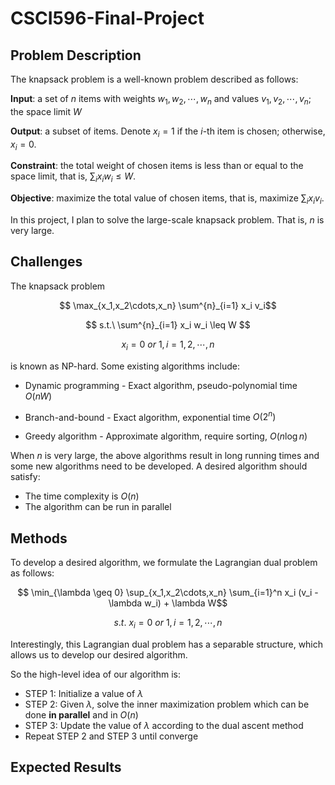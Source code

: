 # CSCI596-Final-Project

## Problem Description

The knapsack problem is a well-known problem described as follows:

**Input**: a set of $n$ items with weights $w_1, w_2, \cdots, w_n$ and values $v_1, v_2, \cdots, v_n$; the space limit $W$

**Output**: a subset of items. Denote $x_i = 1$ if the $i$-th item is chosen; otherwise, $x_i = 0$.

**Constraint**: the total weight of chosen items is less than or equal to the space limit, that is, $\sum_{i} x_i w_i \leq W$.

**Objective**: maximize the total value of chosen items, that is, maximize $\sum_{i} x_i v_i$.

In this project, I plan to solve the large-scale knapsack problem. That is, $n$ is very large.

## Challenges

The knapsack problem 

$$ \max_{x_1,x_2\cdots,x_n} \sum^{n}_{i=1} x_i v_i$$

$$ s.t.\ \sum^{n}_{i=1} x_i w_i \leq W $$

$$ x_i = 0\ or\ 1, i = 1,2,\cdots,n $$

is known as NP-hard. Some existing algorithms include:

* Dynamic programming - Exact algorithm, pseudo-polynomial time $O(nW)$

* Branch-and-bound - Exact algorithm, exponential time $O(2^n)$

* Greedy algorithm - Approximate algorithm, require sorting, $O(n \log n)$

When $n$ is very large, the above algorithms result in long running times and some new algorithms need to be developed. A desired algorithm should satisfy:

- The time complexity is $O(n)$
- The algorithm can be run in parallel

## Methods

To develop a desired algorithm, we formulate the Lagrangian dual problem as follows:

$$ \min_{\lambda \geq 0} \sup_{x_1,x_2\cdots,x_n} \sum_{i=1}^n x_i (v_i - \lambda w_i) + \lambda W$$

$$ s.t.\ x_i = 0\ or\ 1, i = 1,2,\cdots,n $$

Interestingly, this Lagrangian dual problem has a separable structure, which allows us to develop our desired algorithm. 

So the high-level idea of our algorithm is:

- STEP 1: Initialize a value of $\lambda$
- STEP 2: Given $\lambda$, solve the inner maximization problem which can be done **in parallel** and in $O(n)$
- STEP 3: Update the value of $\lambda$ according to the dual ascent method
- Repeat STEP 2 and STEP 3 until converge

## Expected Results
